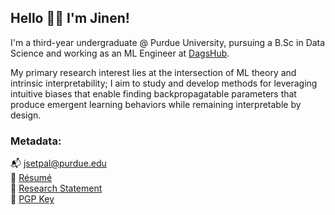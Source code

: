 ## Hello 👋🏼 I'm Jinen!




I'm a third-year undergraduate @ Purdue University, pursuing a B.Sc in Data Science and working as an ML Engineer at [DagsHub](https://dagshub.com/).




My primary research interest lies at the intersection of ML theory and intrinsic interpretability; I aim to study and develop methods for leveraging intuitive biases that enable finding backpropagatable parameters that produce emergent learning behaviors while remaining interpretable by design.




### Metadata:
📬 jsetpal@purdue.edu\
💾 [Résumé](https://jinensetpal.github.io/files/resume.pdf)\
📝 [Research Statement](https://jinensetpal.github.io/files/research-statement.pdf)\
🔑 [PGP Key](https://jinensetpal.github.io/files/0x68B934C7-pub.asc)
